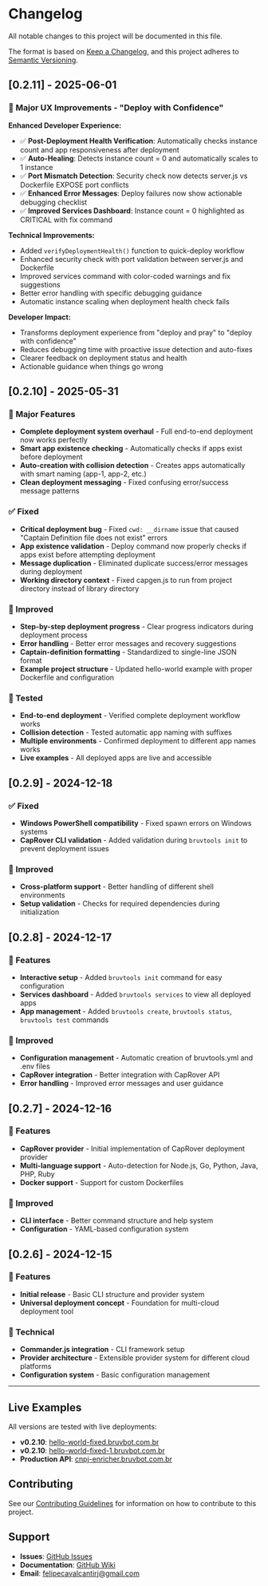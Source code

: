 # Changelog

All notable changes to this project will be documented in this file.

The format is based on [Keep a Changelog](https://keepachangelog.com/en/1.0.0/),
and this project adheres to [Semantic Versioning](https://semver.org/spec/v2.0.0.html).

## [0.2.11] - 2025-06-01

### 🚀 Major UX Improvements - "Deploy with Confidence"

**Enhanced Developer Experience:**
- ✅ **Post-Deployment Health Verification**: Automatically checks instance count and app responsiveness after deployment
- ✅ **Auto-Healing**: Detects instance count = 0 and automatically scales to 1 instance
- ✅ **Port Mismatch Detection**: Security check now detects server.js vs Dockerfile EXPOSE port conflicts
- ✅ **Enhanced Error Messages**: Deploy failures now show actionable debugging checklist
- ✅ **Improved Services Dashboard**: Instance count = 0 highlighted as CRITICAL with fix command

**Technical Improvements:**
- Added `verifyDeploymentHealth()` function to quick-deploy workflow
- Enhanced security check with port validation between server.js and Dockerfile
- Improved services command with color-coded warnings and fix suggestions
- Better error handling with specific debugging guidance
- Automatic instance scaling when deployment health check fails

**Developer Impact:**
- Transforms deployment experience from "deploy and pray" to "deploy with confidence"
- Reduces debugging time with proactive issue detection and auto-fixes
- Clearer feedback on deployment status and health
- Actionable guidance when things go wrong

## [0.2.10] - 2025-05-31

### 🚀 Major Features
- **Complete deployment system overhaul** - Full end-to-end deployment now works perfectly
- **Smart app existence checking** - Automatically checks if apps exist before deployment
- **Auto-creation with collision detection** - Creates apps automatically with smart naming (app-1, app-2, etc.)
- **Clean deployment messaging** - Fixed confusing error/success message patterns

### ✅ Fixed
- **Critical deployment bug** - Fixed `cwd: __dirname` issue that caused "Captain Definition file does not exist" errors
- **App existence validation** - Deploy command now properly checks if apps exist before attempting deployment
- **Message duplication** - Eliminated duplicate success/error messages during deployment
- **Working directory context** - Fixed capgen.js to run from project directory instead of library directory

### 🔧 Improved
- **Step-by-step deployment progress** - Clear progress indicators during deployment process
- **Error handling** - Better error messages and recovery suggestions
- **Captain-definition formatting** - Standardized to single-line JSON format
- **Example project structure** - Updated hello-world example with proper Dockerfile and configuration

### 🧪 Tested
- **End-to-end deployment** - Verified complete deployment workflow works
- **Collision detection** - Tested automatic app naming with suffixes
- **Multiple environments** - Confirmed deployment to different app names works
- **Live examples** - All deployed apps are live and accessible

## [0.2.9] - 2024-12-18

### ✅ Fixed
- **Windows PowerShell compatibility** - Fixed spawn errors on Windows systems
- **CapRover CLI validation** - Added validation during `bruvtools init` to prevent deployment issues

### 🔧 Improved
- **Cross-platform support** - Better handling of different shell environments
- **Setup validation** - Checks for required dependencies during initialization

## [0.2.8] - 2024-12-17

### 🚀 Features
- **Interactive setup** - Added `bruvtools init` command for easy configuration
- **Services dashboard** - Added `bruvtools services` to view all deployed apps
- **App management** - Added `bruvtools create`, `bruvtools status`, `bruvtools test` commands

### 🔧 Improved
- **Configuration management** - Automatic creation of bruvtools.yml and .env files
- **CapRover integration** - Better integration with CapRover API
- **Error handling** - Improved error messages and user guidance

## [0.2.7] - 2024-12-16

### 🚀 Features
- **CapRover provider** - Initial implementation of CapRover deployment provider
- **Multi-language support** - Auto-detection for Node.js, Go, Python, Java, PHP, Ruby
- **Docker support** - Support for custom Dockerfiles

### 🔧 Improved
- **CLI interface** - Better command structure and help system
- **Configuration** - YAML-based configuration system

## [0.2.6] - 2024-12-15

### 🚀 Features
- **Initial release** - Basic CLI structure and provider system
- **Universal deployment concept** - Foundation for multi-cloud deployment tool

### 🔧 Technical
- **Commander.js integration** - CLI framework setup
- **Provider architecture** - Extensible provider system for different cloud platforms
- **Configuration system** - Basic configuration management

---

## Live Examples

All versions are tested with live deployments:

- **v0.2.10**: [hello-world-fixed.bruvbot.com.br](http://hello-world-fixed.bruvbot.com.br)
- **v0.2.10**: [hello-world-fixed-1.bruvbot.com.br](http://hello-world-fixed-1.bruvbot.com.br)
- **Production API**: [cnpj-enricher.bruvbot.com.br](http://cnpj-enricher.bruvbot.com.br)

## Contributing

See our [Contributing Guidelines](CONTRIBUTING.md) for information on how to contribute to this project.

## Support

- **Issues**: [GitHub Issues](https://github.com/fcavalcantirj/bruvtools/issues)
- **Documentation**: [GitHub Wiki](https://github.com/fcavalcantirj/bruvtools/wiki)
- **Email**: felipecavalcantirj@gmail.com 